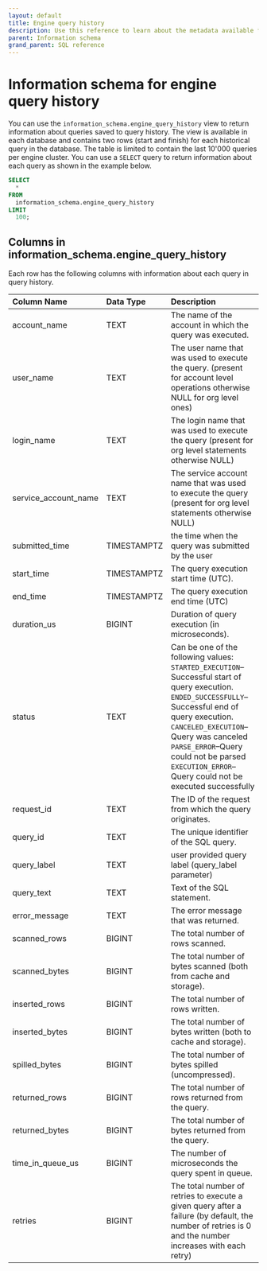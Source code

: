 ```yaml
---
layout: default
title: Engine query history
description: Use this reference to learn about the metadata available for historical queries in Firebolt.
parent: Information schema
grand_parent: SQL reference
---
```


# Information schema for engine query history

You can use the `information_schema.engine_query_history` view to return information about queries saved to query history. The view is available in each database and contains two rows (start and finish) for each historical query in the database. The table is limited to contain the last 10'000 queries per engine cluster. You can use a `SELECT` query to return information about each query as shown in the example below.

```sql
SELECT
  *
FROM
  information_schema.engine_query_history
LIMIT
  100;
```

## Columns in information_schema.engine_query_history

Each row has the following columns with information about each query in query history.

| Column Name            | Data Type   | Description                                                                                                                                                                                                                                                                                                                                  |
|:-----------------------|:------------|:---------------------------------------------------------------------------------------------------------------------------------------------------------------------------------------------------------------------------------------------------------------------------------------------------------------------------------------------|
| account_name           | TEXT        | The name of the account in which the query was executed.                                                                                                                                                                                                                                                                                     |
| user_name              | TEXT        | The user name that was used to execute the query. (present for account level operations otherwise NULL for org level ones)                                                                                                                                                                                                                   |
| login_name             | TEXT        | The login name that was used to execute the query (present for org level statements otherwise NULL)                                                                                                                                                                                                                                          |
| service_account_name   | TEXT        | The service account name that was used to execute the query (present for org level statements otherwise NULL)                                                                                                                                                                                                                                |
| submitted_time         | TIMESTAMPTZ | the time when the query was submitted by the user                                                                                                                                                                                                                                                                                            |
| start_time             | TIMESTAMPTZ | The query execution start time (UTC).                                                                                                                                                                                                                                                                                                        |
| end_time               | TIMESTAMPTZ | The query execution end time (UTC)                                                                                                                                                                                                                                                                                                           |
| duration_us          | BIGINT      | Duration of query execution (in microseconds).                                                                                                                                                                                                                                                                                               |
| status                 | TEXT        | Can be one of the following values:<br>`STARTED_EXECUTION`&ndash;Successful start of query execution.<br>`ENDED_SUCCESSFULLY`&ndash;Successful end of query execution.<br>`CANCELED_EXECUTION`&ndash;Query was canceled<br>`PARSE_ERROR`&ndash;Query could not be parsed<br>`EXECUTION_ERROR`&ndash;Query could not be executed successfully |
| request_id             | TEXT        | The ID of the request from which the query originates.                                                                                                                                                                                                                                                                                       |
| query_id               | TEXT        | The unique identifier of the SQL query.                                                                                                                                                                                                                                                                                                      |
| query_label            | TEXT        | user provided query label (query_label parameter)                                                                                                                                                                                                                                                                                            |
| query_text             | TEXT        | Text of the SQL statement.                                                                                                                                                                                                                                                                                                                   |
| error_message          | TEXT        | The error message that was returned.                                                                                                                                                                                                                                                                                                         |
| scanned_rows           | BIGINT      | The total number of rows scanned.                                                                                                                                                                                                                                                                                                            |
| scanned_bytes          | BIGINT      | The total number of bytes scanned (both from cache and storage).                                                                                                                                                                                                                                                                             |
| inserted_rows          | BIGINT      | The total number of rows written.                                                                                                                                                                                                                                                                                                            |
| inserted_bytes         | BIGINT      | The total number of bytes written (both to cache and storage).                                                                                                                                                                                                                                                                               |
| spilled_bytes          | BIGINT      | The total number of bytes spilled (uncompressed).                                                                                                                                                                                                                                                                                            |                                                                                                                          |
| returned_rows          | BIGINT      | The total number of rows returned from the query.                                                                                                                                                                                                                                                                                            |
| returned_bytes         | BIGINT      | The total number of bytes returned from the query.                                                                                                                                                                                                                                                                                           |
| time_in_queue_us       | BIGINT      | The number of microseconds the query spent in queue.                                                                                                                                                                                                                                                                                         |
| retries                | BIGINT      | The total number of retries to execute a given query after a failure (by default, the number of retries is 0 and the number increases with each retry)                                                                                                                                                                                       |

